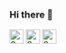 ### Hi there 👋

<!--
**Lal-D-Krishnan/Lal-D-Krishnan** is a ✨ _special_ ✨ repository because its `README.md` (this file) appears on your GitHub profile.

Here are some ideas to get you started:

- 🔭 I’m currently working on ...
- 🌱 I’m currently learning ...
- 👯 I’m looking to collaborate on ...
- 🤔 I’m looking for help with ...
- 💬 Ask me about ...
- 📫 How to reach me: ...
- 😄 Pronouns: ...
- ⚡ Fun fact: ...
-->


[<img src="https://v2.speedtyper.dev/users/Lal-D-Krishnan/badges/averagewpm" alt="SpeedTyper.dev avg wpm" height="25">](https://www.speedtyper.dev/profile/Lal-D-Krishnan) 
[<img src="https://v2.speedtyper.dev/users/Lal-D-Krishnan/badges/topwpm" alt="SpeedTyper.dev top wpm" height="25">](https://www.speedtyper.dev/profile/Lal-D-Krishnan) 
[<img src="https://v2.speedtyper.dev/users/Lal-D-Krishnan/badges/gamecount" alt="SpeedTyper.dev games" height="25">](https://www.speedtyper.dev/profile/Lal-D-Krishnan)
